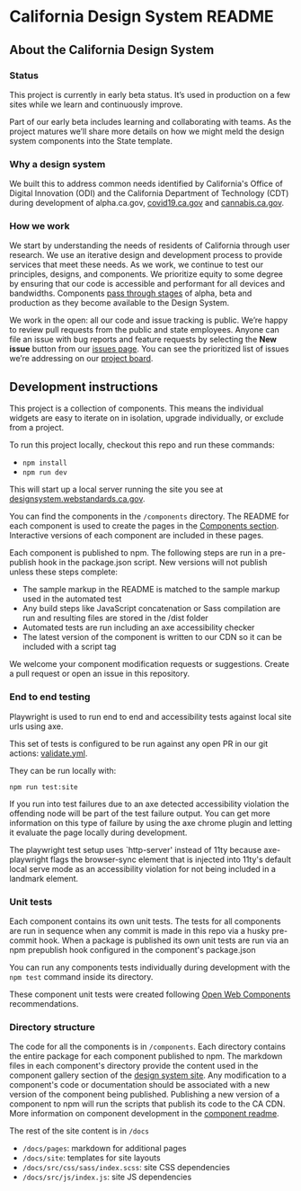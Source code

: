 # California Design System README

## About the California Design System

### Status
This project is currently in early beta status. It’s used in production on a few sites while we learn and continuously improve.

Part of our early beta includes learning and collaborating with teams. As the project matures we’ll share more details on how we might meld the design system components into the State template.

### Why a design system
We built this to address common needs identified by California's Office of Digital Innovation (ODI) and the California Department of Technology (CDT) during development of alpha.ca.gov, <a href="https://covid19.ca.gov">covid19.ca.gov</a> and <a href="https://cannabis.ca.gov">cannabis.ca.gov</a>.

### How we work
We start by understanding the needs of residents of California through user research. We use an iterative design and development process to provide services that meet these needs. As we work, we continue to test our principles, designs, and components. We prioritize equity to some degree by ensuring that our code is accessible and performant for all devices and bandwidths. Components <a href="https://designsystem.webstandards.ca.gov/components/">pass through stages</a> of alpha, beta and production as they become available to the Design System.

We work in the open: all our code and issue tracking is public. We’re happy to review pull requests from the public and state employees. Anyone can file an issue with bug reports and feature requests by selecting the **New issue** button from our <a href="https://github.com/cagov/design-system/issues">issues page</a>. You can see the prioritized list of issues we’re addressing on our <a href="https://github.com/orgs/cagov/projects/7">project board</a>.


## Development instructions

This project is a collection of components. This means the individual widgets are easy to iterate on in isolation, upgrade individually, or exclude from a project.

To run this project locally, checkout this repo and run these commands:
- `npm install`
- `npm run dev`

This will start up a local server running the site you see at <a href="https://designsystem.webstandards.ca.gov">designsystem.webstandards.ca.gov</a>.

You can find the components in the `/components` directory. The README for each component is used to create the pages in the <a href="https://designsystem.webstandards.ca.gov/components/">Components section</a>. Interactive versions of each component are included in these pages.

Each component is published to npm. The following steps are run in a pre-publish hook in the package.json script. New versions will not publish unless these steps complete:
- The sample markup in the README is matched to the sample markup used in the automated test
- Any build steps like JavaScript concatenation or Sass compilation are run and resulting files are stored in the /dist folder
- Automated tests are run including an axe accessibility checker
- The latest version of the component is written to our CDN so it can be included with a script tag

We welcome your component modification requests or suggestions. Create a pull request or open an issue in this repository.

### End to end testing

Playwright is used to run end to end and accessibility tests against local site urls using axe.

This set of tests is configured to be run against any open PR in our git actions: <a href="tree/main/.github/workflows/validate.yml">validate.yml</a>.

They can be run locally with:

```
npm run test:site
```

If you run into test failures due to an axe detected accessibility violation the offending node will be part of the test failure output. You can get more information on this type of failure by using the axe chrome plugin and letting it evaluate the page locally during development.

The playwright test setup uses `http-server' instead of 11ty because axe-playwright flags the browser-sync element that is injected into 11ty's default local serve mode as an accessibility violation for not being included in a landmark element. 

### Unit tests

Each component contains its own unit tests. The tests for all components are run in sequence when any commit is made in this repo via a husky pre-commit hook. When a package is published its own unit tests are run via an npm prepublish hook configured in the component's package.json

You can run any components tests individually during development with the ```npm test``` command inside its directory.

These component unit tests were created following <a href="https://open-wc.org/">Open Web Components</a> recommendations.

### Directory structure

The code for all the components is in ```/components```. Each directory contains the entire package for each component published to npm. The markdown files in each component's directory provide the content used in the component gallery section of the <a href="https://designsystem.webstandards.ca.gov/">design system site</a>. Any modification to a component's code or documentation should be associated with a new version of the component being published. Publishing a new version of a component to npm will run the scripts that publish its code to the CA CDN. More information on component development in the <a href="/tree/main/components#readme">component readme</a>.

The rest of the site content is in ```/docs```
- ```/docs/pages```: markdown for additional pages 
- ```/docs/site```: templates for site layouts
- ```/docs/src/css/sass/index.scss```: site CSS dependencies
- ```/docs/src/js/index.js```: site JS dependencies
